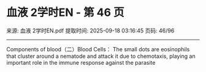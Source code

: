 # 血液 2学时EN - 第 46 页

来源: 血液 2学时EN.pdf
提取时间: 2025-09-18 03:16:45
页码: 46/96

---

Components of blood（二）Blood Cells：
The small dots are eosinophils that cluster around a nematode and attack it due to chemotaxis, playing an important role in the immune response against the parasite